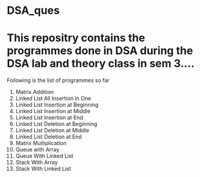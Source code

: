 # DSA_ques
# This repositry contains the programmes done in DSA during the DSA lab and theory class in sem 3....

Following is the list of programmes so far
1. Matrix Addition
2. Linked List All Insertion in One
3. Linked List Insertion at Beginning
4. Linked List Insertion at Middle
5. Linked List Insertion at End
6. Linked List Deletion at Beginning
7. Linked List Deletion at Middle
8. Linked List Deletion at End
9. Matrix Multiplication
10. Queue with Array
11. Queue With Linked List
12. Stack With Array
13. Stack With Linked List


